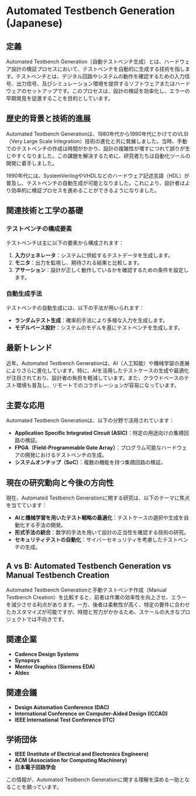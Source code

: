 # Automated Testbench Generation (Japanese)

## 定義
Automated Testbench Generation（自動テストベンチ生成）とは、ハードウェア設計の検証プロセスにおいて、テストベンチを自動的に生成する技術を指します。テストベンチとは、デジタル回路やシステムの動作を確認するための入力信号、出力信号、及びシミュレーション環境を提供するソフトウェアまたはハードウェアのセットアップです。このプロセスは、設計の検証を効率化し、エラーの早期発見を促進することを目的としています。

## 歴史的背景と技術的進展
Automated Testbench Generationは、1980年代から1990年代にかけてのVLSI（Very Large Scale Integration）技術の進化と共に発展しました。当時、手動でのテストベンチの作成は時間がかかり、設計の複雑性が増すにつれて誤りが生じやすくなりました。この課題を解決するために、研究者たちは自動化ツールの開発に着手しました。

1990年代には、SystemVerilogやVHDLなどのハードウェア記述言語（HDL）が普及し、テストベンチの自動生成が可能となりました。これにより、設計者はより効率的に検証プロセスを進めることができるようになりました。

## 関連技術と工学の基礎
### テストベンチの構成要素
テストベンチは主に以下の要素から構成されます：
1. **入力ジェネレータ**：システムに供給するテストデータを生成します。
2. **モニタ**：出力を監視し、期待される結果と比較します。
3. **アサーション**：設計が正しく動作しているかを確認するための条件を設定します。

### 自動生成手法
テストベンチの自動生成には、以下の手法が用いられます：
- **ランダムテスト生成**：確率的手法により多様な入力を生成します。
- **モデルベース設計**：システムのモデルを基にテストベンチを生成します。

## 最新トレンド
近年、Automated Testbench Generationは、AI（人工知能）や機械学習の進展によりさらに進化しています。特に、AIを活用したテストケースの生成や最適化が注目されており、設計者の負担を軽減しています。また、クラウドベースのテスト環境も普及し、リモートでのコラボレーションが容易になっています。

## 主要な応用
Automated Testbench Generationは、以下の分野で活用されています：
- **Application Specific Integrated Circuit (ASIC)**：特定の用途向けの集積回路の検証。
- **FPGA（Field-Programmable Gate Array）**：プログラム可能なハードウェアの開発におけるテストベンチの生成。
- **システムオンチップ（SoC）**：複数の機能を持つ集積回路の検証。

## 現在の研究動向と今後の方向性
現在、Automated Testbench Generationに関する研究は、以下のテーマに焦点を当てています：
- **AIと機械学習を用いたテスト戦略の最適化**：テストケースの選択や生成を自動化する手法の開発。
- **形式手法の統合**：数学的手法を用いて設計の正当性を確認する技術の研究。
- **セキュリティテストの自動化**：サイバーセキュリティを考慮したテストベンチの生成。

## A vs B: Automated Testbench Generation vs Manual Testbench Creation
Automated Testbench Generationと手動テストベンチ作成（Manual Testbench Creation）を比較すると、前者は作業の効率性を向上させ、エラーを減少させる利点があります。一方、後者は柔軟性が高く、特定の要件に合わせたカスタマイズが可能ですが、時間と労力がかかるため、スケールの大きなプロジェクトでは不向きです。

## 関連企業
- **Cadence Design Systems**
- **Synopsys**
- **Mentor Graphics (Siemens EDA)**
- **Aldec**

## 関連会議
- **Design Automation Conference (DAC)**
- **International Conference on Computer-Aided Design (ICCAD)**
- **IEEE International Test Conference (ITC)**

## 学術団体
- **IEEE (Institute of Electrical and Electronics Engineers)**
- **ACM (Association for Computing Machinery)**
- **日本電子回路学会**

この情報が、Automated Testbench Generationに関する理解を深める一助となることを願っています。